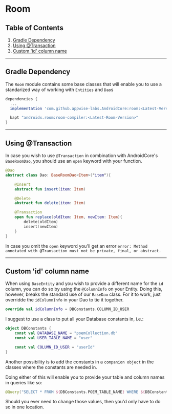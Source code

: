 # Room

## Table of Contents

1. [Gradle Dependency](#gradle-dependency)
2. [Using @Transaction](#using-transaction)
3. [Custom 'id' column name](#custom-id-column-name)

---

## Gradle Dependency

The `Room` module contains some base classes that will enable you to use a standarized way of working with `Entities` and `Dao`s

```groovy
dependencies {
  ...
  implementation 'com.github.appwise-labs.AndroidCore:room:<Latest-Version>'

  kapt "androidx.room:room-compiler:<Latest-Room-Version>"
}
```

---

## Using @Transaction

In case you wish to use `@Transaction` in combination with AndroidCore's `BaseRoomDao`, you should use an `open` keyword with your function.

```kotlin
@Dao
abstract class Dao: BaseRoomDao<Item>("item"){

    @Insert
    abstract fun insert(item: Item)

    @Delete
    abstract fun delete(item: Item)

    @Transaction
    open fun replace(oldItem: Item, newItem: Item){
        delete(oldItem)
        insert(newItem)
    }
}
```

In case you omit the `open` keyword you'll get an error `error: Method annotated with @Transaction must not be private, final, or abstract.`

---

## Custom 'id' column name

When using `BaseEntity` and you wish to provide a different name for the `id` column, you can do so by using the `@ColumnInfo` on your Entity. Doing this, however, breaks the standard use of our `BaseDao` class. For it to work, just overridde the `idColumnInfo` in your Dao to tie it together.

```kotlin
override val idColumnInfo = DBConstants.COLUMN_ID_USER
```

I suggest to use a class to put all your Database constants in, i.e.:

```kotlin
object DBConstants {
    const val DATABASE_NAME = "poemCollection.db"
    const val USER_TABLE_NAME = "user"

    const val COLUMN_ID_USER = "userId"
}
```

Another possibility is to add the constants in a `companion object` in the classes where the constants are needed in.

Doing either of this will enable you to provide your table and column names in queries like so:

```kotlin
@Query("SELECT * FROM ${DBConstants.POEM_TABLE_NAME} WHERE ${DBConstants.COLUMN_ID_POEM} = :poemId")
```

Should you ever need to change those values, then you'd only have to do so in one location.
